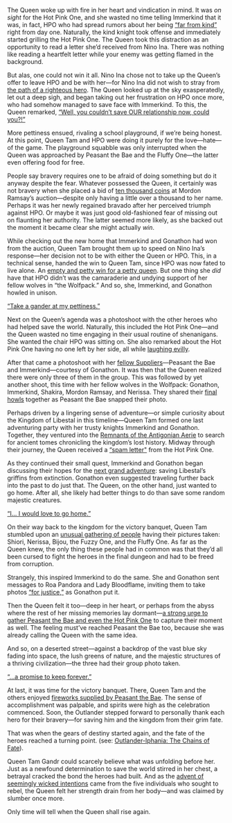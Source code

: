 The Queen woke up with fire in her heart and vindication in mind. It was *on sight* for the Hot Pink One, and she wasted no time telling Immerkind that it was, in fact, HPO who had spread rumors about her being [“far from kind”](https://youtu.be/II40tjM-mxg?t=264) right from day one. Naturally, the kind knight took offense and immediately started grilling the Hot Pink One. The Queen took this distraction as an opportunity to read a letter she’d received from Nino Ina. There was nothing like reading a heartfelt letter while your enemy was getting flamed in the background.

But alas, one could not win it all. Nino Ina chose not to take up the Queen’s offer to leave HPO and be with her—for Nino Ina did not wish to stray from [the path of a righteous hero](https://youtu.be/II40tjM-mxg?t=296). The Queen looked up at the sky exasperatedly, let out a deep sigh, and began taking out her frustration on HPO once more, who had somehow managed to save face with Immerkind. To this, the Queen remarked, [“Well, you couldn’t save OUR relationship now, could you?!”](https://youtu.be/II40tjM-mxg?t=342)

More pettiness ensued, rivaling a school playground, if we’re being honest. At this point, Queen Tam and HPO were doing it purely for the love—hate—of the game. The playground squabble was only interrupted when the Queen was approached by Peasant the Bae and the Fluffy One—the latter even offering food for free.

People say bravery requires one to be afraid of doing something but do it anyway despite the fear. Whatever possessed the Queen, it certainly was not bravery when she placed a bid of [ten thousand coins](https://youtu.be/II40tjM-mxg?t=785) at Mordon Ramsay’s auction—despite only having a little over a thousand to her name. Perhaps it was her newly regained bravado after her perceived triumph against HPO. Or maybe it was just good old-fashioned fear of missing out on flaunting her authority. The latter seemed more likely, as she backed out the moment it became clear she might actually *win*.

While checking out the new home that Immerkind and Gonathon had won from the auction, Queen Tam brought them up to speed on Nino Ina’s response—her decision not to be with either the Queen or HPO. This, in a technical sense, handed the win to Queen Tam, since HPO was now fated to live alone. An [empty and petty win for a petty queen](https://youtu.be/II40tjM-mxg?t=1052). But one thing she *did* have that HPO didn’t was the camaraderie and undying support of her fellow wolves in “the Wolfpack.” And so, she, Immerkind, and Gonathon howled in unison.

[“Take a gander at my pettiness.”](#embed:https://youtu.be/II40tjM-mxg?t=1261)

Next on the Queen’s agenda was a photoshoot with the other heroes who had helped save the world. Naturally, this included the Hot Pink One—and the Queen wasted no time engaging in their usual routine of shenanigans. She wanted the chair HPO was sitting on. She also remarked about the Hot Pink One having no one left by her side, all while [laughing evilly](https://youtu.be/II40tjM-mxg?t=1446).

After that came a photoshoot with her [fellow Suppliers](https://youtu.be/II40tjM-mxg?t=1774)—Peasant the Bae and Immerkind—courtesy of Gonathon. It was then that the Queen realized there were only three of them in the group. This was followed by yet another shoot, this time with her fellow wolves in the Wolfpack: Gonathon, Immerkind, Shakira, Mordon Ramsay, and Nerissa. They shared their [final howls](https://youtu.be/II40tjM-mxg?t=2252) together as Peasant the Bae snapped their photo.

Perhaps driven by a lingering sense of adventure—or simple curiosity about the Kingdom of Libestal in this timeline—Queen Tam formed one last adventuring party with her trusty knights Immerkind and Gonathon. Together, they ventured into the [Remnants of the Antigonian Aerie](https://youtu.be/II40tjM-mxg?t=2481) to search for ancient tomes chronicling the kingdom’s lost history. Midway through their journey, the Queen received a [“spam letter"](https://youtu.be/II40tjM-mxg?t=2587) from the Hot Pink One.

As they continued their small quest, Immerkind and Gonathon began discussing their hopes for the [next grand adventure](https://youtu.be/II40tjM-mxg?t=2760): saving Libestal’s griffins from extinction. Gonathon even suggested traveling further back into the past to do just that. The Queen, on the other hand, just wanted to go home. After all, she likely had better things to do than save some random majestic creatures.

[“I... I would love to go home.”](#embed:https://youtu.be/II40tjM-mxg?t=2810)

On their way back to the kingdom for the victory banquet, Queen Tam stumbled upon an [unusual gathering of people](https://youtu.be/II40tjM-mxg?t=3089) having their pictures taken: Shiori, Nerissa, Bijou, the Fuzzy One, and the Fluffy One. As far as the Queen knew, the only thing these people had in common was that they’d all been cursed to fight the heroes in the final dungeon and had to be freed from corruption.

Strangely, this inspired Immerkind to do the same. She and Gonathon sent messages to Roa Pandora and Lady Bloodflame, inviting them to take photos [“for justice,”](https://youtu.be/II40tjM-mxg?t=3170) as Gonathon put it.

Then the Queen felt it too—deep in her heart, or perhaps from the abyss where the rest of her missing memories lay dormant—[a strong urge to gather Peasant the Bae and even the Hot Pink One](https://youtu.be/II40tjM-mxg?t=3218) to capture their moment as well. The feeling must’ve reached Peasant the Bae too, because she was already calling the Queen with the same idea.

And so, on a deserted street—against a backdrop of the vast blue sky fading into space, the lush greens of nature, and the majestic structures of a thriving civilization—the three had their group photo taken.

[“…a promise to keep forever.”](#embed:https://youtu.be/II40tjM-mxg?t=3460)

At last, it was time for the victory banquet. There, Queen Tam and the others enjoyed [fireworks supplied by Peasant the Bae](https://youtu.be/II40tjM-mxg?t=3675). The sense of accomplishment was palpable, and spirits were high as the celebration commenced. Soon, the Outlander stepped forward to personally thank each hero for their bravery—for saving him and the kingdom from their grim fate.

That was when the gears of destiny started again, and the fate of the heroes reached a turning point. (see: [Outlander-Iphania: The Chains of Fate](#edge:princess-iphania-the-outlander-right-2-left-2)).

Queen Tam Gandr could scarcely believe what was unfolding before her. Just as a newfound determination to save the world stirred in her chest, a betrayal cracked the bond the heroes had built. And as the [advent of seemingly wicked intentions](https://youtu.be/II40tjM-mxg?t=4199) came from the five individuals who sought to rebel, the Queen felt her strength drain from her body—and was claimed by slumber once more.

Only time will tell when the Queen shall rise again.